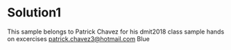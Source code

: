 # Solution1
This sample belongs to Patrick Chavez for his dmit2018 class sample hands on excercises
patrick.chavez3@hotmail.com
Blue
